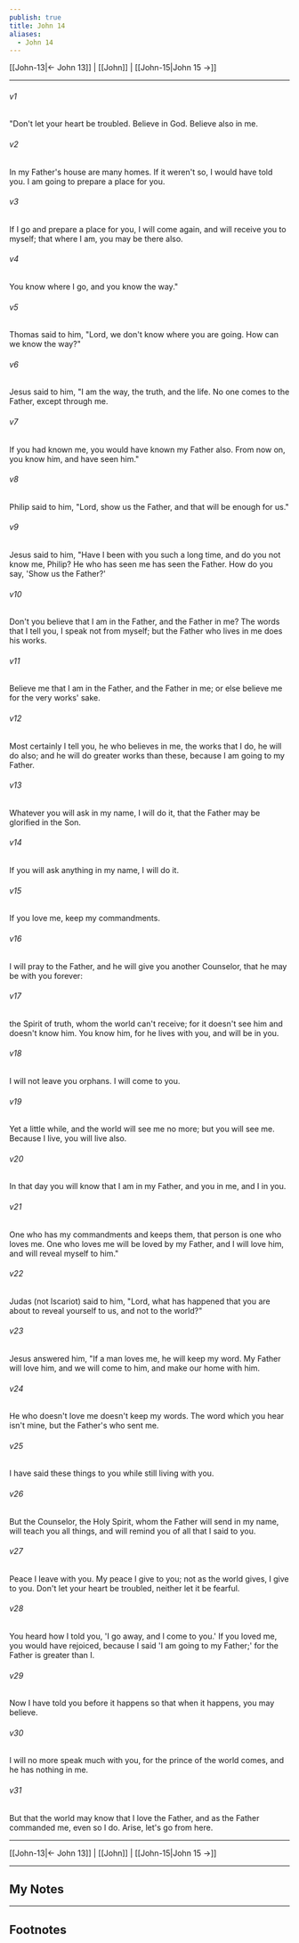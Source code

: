 ```yaml
---
publish: true
title: John 14
aliases:
  - John 14
---
```


[[John-13|← John 13]] | [[John]] | [[John-15|John 15 →]]
***



###### v1 
"Don't let your heart be troubled. Believe in God. Believe also in me. 

###### v2 
In my Father's house are many homes. If it weren't so, I would have told you. I am going to prepare a place for you. 

###### v3 
If I go and prepare a place for you, I will come again, and will receive you to myself; that where I am, you may be there also. 

###### v4 
You know where I go, and you know the way." 

###### v5 
Thomas said to him, "Lord, we don't know where you are going. How can we know the way?" 

###### v6 
Jesus said to him, "I am the way, the truth, and the life. No one comes to the Father, except through me. 

###### v7 
If you had known me, you would have known my Father also. From now on, you know him, and have seen him." 

###### v8 
Philip said to him, "Lord, show us the Father, and that will be enough for us." 

###### v9 
Jesus said to him, "Have I been with you such a long time, and do you not know me, Philip? He who has seen me has seen the Father. How do you say, 'Show us the Father?' 

###### v10 
Don't you believe that I am in the Father, and the Father in me? The words that I tell you, I speak not from myself; but the Father who lives in me does his works. 

###### v11 
Believe me that I am in the Father, and the Father in me; or else believe me for the very works' sake. 

###### v12 
Most certainly I tell you, he who believes in me, the works that I do, he will do also; and he will do greater works than these, because I am going to my Father. 

###### v13 
Whatever you will ask in my name, I will do it, that the Father may be glorified in the Son. 

###### v14 
If you will ask anything in my name, I will do it. 

###### v15 
If you love me, keep my commandments. 

###### v16 
I will pray to the Father, and he will give you another Counselor, that he may be with you forever: 

###### v17 
the Spirit of truth, whom the world can't receive; for it doesn't see him and doesn't know him. You know him, for he lives with you, and will be in you. 

###### v18 
I will not leave you orphans. I will come to you. 

###### v19 
Yet a little while, and the world will see me no more; but you will see me. Because I live, you will live also. 

###### v20 
In that day you will know that I am in my Father, and you in me, and I in you. 

###### v21 
One who has my commandments and keeps them, that person is one who loves me. One who loves me will be loved by my Father, and I will love him, and will reveal myself to him." 

###### v22 
Judas (not Iscariot) said to him, "Lord, what has happened that you are about to reveal yourself to us, and not to the world?" 

###### v23 
Jesus answered him, "If a man loves me, he will keep my word. My Father will love him, and we will come to him, and make our home with him. 

###### v24 
He who doesn't love me doesn't keep my words. The word which you hear isn't mine, but the Father's who sent me. 

###### v25 
I have said these things to you while still living with you. 

###### v26 
But the Counselor, the Holy Spirit, whom the Father will send in my name, will teach you all things, and will remind you of all that I said to you. 

###### v27 
Peace I leave with you. My peace I give to you; not as the world gives, I give to you. Don't let your heart be troubled, neither let it be fearful. 

###### v28 
You heard how I told you, 'I go away, and I come to you.' If you loved me, you would have rejoiced, because I said 'I am going to my Father;' for the Father is greater than I. 

###### v29 
Now I have told you before it happens so that when it happens, you may believe. 

###### v30 
I will no more speak much with you, for the prince of the world comes, and he has nothing in me. 

###### v31 
But that the world may know that I love the Father, and as the Father commanded me, even so I do. Arise, let's go from here.

***
[[John-13|← John 13]] | [[John]] | [[John-15|John 15 →]]

---
## My Notes

---
## Footnotes
